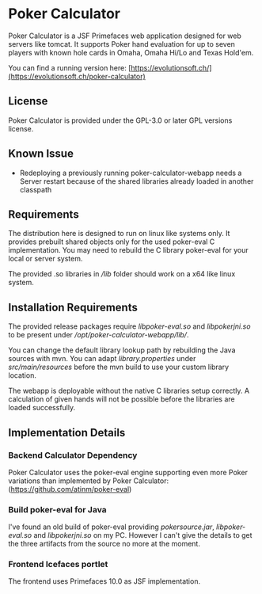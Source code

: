 # Poker Calculator

Poker Calculator is a JSF Primefaces web application designed for web servers like tomcat.
It supports Poker hand evaluation for up to seven players with known hole cards in Omaha, Omaha Hi/Lo and Texas Hold'em.

You can find a running version here: [https://evolutionsoft.ch/](https://evolutionsoft.ch/poker-calculator)

## License

Poker Calculator is provided under the GPL-3.0 or later GPL versions license.


## Known Issue

* Redeploying a previously running poker-calculator-webapp needs a Server restart because of the shared libraries already loaded in another classpath


## Requirements

The distribution here is designed to run on linux like systems only. It provides prebuilt shared objects only for the used poker-eval C implementation.
You may need to rebuild the C library poker-eval for your local or server system.

The provided .so libraries in */lib* folder should work on a x64 like linux system.


## Installation Requirements

The provided release packages require *libpoker-eval.so* and *libpokerjni.so* to be present under */opt/poker-calculator-webapp/lib/*.

You can change the default library lookup path by rebuilding the Java sources with mvn. You can adapt *library.properties* under *src/main/resources* before the mvn build to use your custom library location.

The webapp is deployable without the native C libraries setup correctly. A calculation of given hands will not be possible before the libraries are loaded successfully. 

## Implementation Details

### Backend Calculator Dependency

Poker Calculator uses the poker-eval engine supporting even more Poker variations than implemented by Poker Calculator: (https://github.com/atinm/poker-eval)

### Build poker-eval for Java

I've found an old build of poker-eval providing *pokersource.jar*, *libpoker-eval.so* and *libpokerjni.so* on my PC.
However I can't give the details to get the three artifacts from the source no more at the moment.

### Frontend Icefaces portlet

The frontend uses Primefaces 10.0 as JSF implementation.
